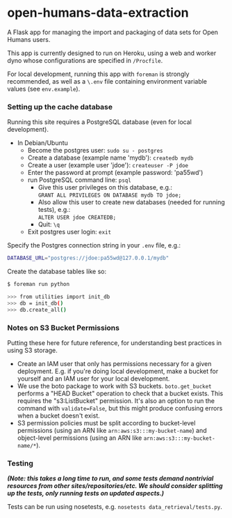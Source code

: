 open-humans-data-extraction
===========================

A Flask app for managing the import and packaging of data sets for Open
Humans users.

This app is currently designed to run on Heroku, using a web and worker dyno
whose configurations are specified in `/Procfile`.

For local development, running this app with `foreman` is strongly recommended,
as well as a `\.env` file containing environment variable values (see
`env.example`).

### Setting up the cache database

Running this site requires a PostgreSQL database (even for local development).

- In Debian/Ubuntu
  - Become the postgres user: `sudo su - postgres`
  - Create a database (example name 'mydb'): `createdb mydb`
  - Create a user (example user 'jdoe'): `createuser -P jdoe`
  - Enter the password at prompt (example password: 'pa55wd')
  - run PostgreSQL command line: `psql`
    - Give this user privileges on this database, e.g.:<br>
      `GRANT ALL PRIVILEGES ON DATABASE mydb TO jdoe;`
    - Also allow this user to create new databases (needed for running tests),
      e.g.:<br>
      `ALTER USER jdoe CREATEDB;`
    - Quit: `\q`
  - Exit postgres user login: `exit`

Specify the Postgres connection string in your `.env` file, e.g.:

```sh
DATABASE_URL="postgres://jdoe:pa55wd@127.0.0.1/mydb"
```

Create the database tables like so:

```sh
$ foreman run python

>>> from utilities import init_db
>>> db = init_db()
>>> db.create_all()
```

### Notes on S3 Bucket Permissions

Putting these here for future reference, for understanding best practices in
using S3 storage.

* Create an IAM user that only has permissions necessary for a given deployment.
E.g. if you're doing local development, make a bucket for yourself and an IAM
user for your local development.
* We use the boto package to work with S3 buckets. `boto.get_bucket` performs a
"HEAD Bucket" operation to check that a bucket exists. This requires the
"s3:ListBucket" permission. It's also an option to run the command with
`validate=False`, but this might produce confusing errors when a bucket doesn't
exist.
* S3 permission policies must be split according to bucket-level permissions
(using an ARN like `arn:aws:s3:::my-bucket-name`) and object-level permissions
(using an ARN like `arn:aws:s3:::my-bucket-name/*`).


### Testing

***(Note: this takes a long time to run, and some tests demand nontrivial
  resources from other sites/repositories/etc. We should consider splitting
  up the tests, only running tests on updated aspects.)***

Tests can be run using nosetests, e.g. `nosetests data_retrieval/tests.py`.
